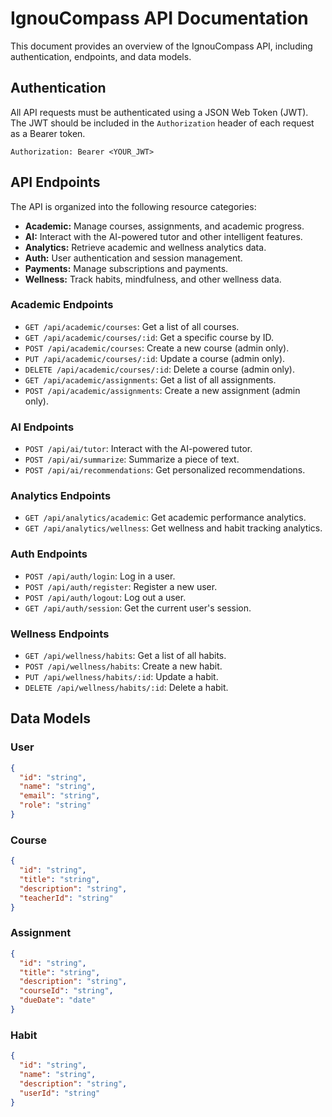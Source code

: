 # IgnouCompass API Documentation

This document provides an overview of the IgnouCompass API, including authentication, endpoints, and data models.

## Authentication

All API requests must be authenticated using a JSON Web Token (JWT). The JWT should be included in the `Authorization` header of each request as a Bearer token.

`Authorization: Bearer <YOUR_JWT>`

## API Endpoints

The API is organized into the following resource categories:

*   **Academic:** Manage courses, assignments, and academic progress.
*   **AI:** Interact with the AI-powered tutor and other intelligent features.
*   **Analytics:** Retrieve academic and wellness analytics data.
*   **Auth:** User authentication and session management.
*   **Payments:** Manage subscriptions and payments.
*   **Wellness:** Track habits, mindfulness, and other wellness data.

### Academic Endpoints

*   `GET /api/academic/courses`: Get a list of all courses.
*   `GET /api/academic/courses/:id`: Get a specific course by ID.
*   `POST /api/academic/courses`: Create a new course (admin only).
*   `PUT /api/academic/courses/:id`: Update a course (admin only).
*   `DELETE /api/academic/courses/:id`: Delete a course (admin only).
*   `GET /api/academic/assignments`: Get a list of all assignments.
*   `POST /api/academic/assignments`: Create a new assignment (admin only).

### AI Endpoints

*   `POST /api/ai/tutor`: Interact with the AI-powered tutor.
*   `POST /api/ai/summarize`: Summarize a piece of text.
*   `POST /api/ai/recommendations`: Get personalized recommendations.

### Analytics Endpoints

*   `GET /api/analytics/academic`: Get academic performance analytics.
*   `GET /api/analytics/wellness`: Get wellness and habit tracking analytics.

### Auth Endpoints

*   `POST /api/auth/login`: Log in a user.
*   `POST /api/auth/register`: Register a new user.
*   `POST /api/auth/logout`: Log out a user.
*   `GET /api/auth/session`: Get the current user's session.

### Wellness Endpoints

*   `GET /api/wellness/habits`: Get a list of all habits.
*   `POST /api/wellness/habits`: Create a new habit.
*   `PUT /api/wellness/habits/:id`: Update a habit.
*   `DELETE /api/wellness/habits/:id`: Delete a habit.

## Data Models

### User

```json
{
  "id": "string",
  "name": "string",
  "email": "string",
  "role": "string"
}
```

### Course

```json
{
  "id": "string",
  "title": "string",
  "description": "string",
  "teacherId": "string"
}
```

### Assignment

```json
{
  "id": "string",
  "title": "string",
  "description": "string",
  "courseId": "string",
  "dueDate": "date"
}
```

### Habit

```json
{
  "id": "string",
  "name": "string",
  "description": "string",
  "userId": "string"
}
